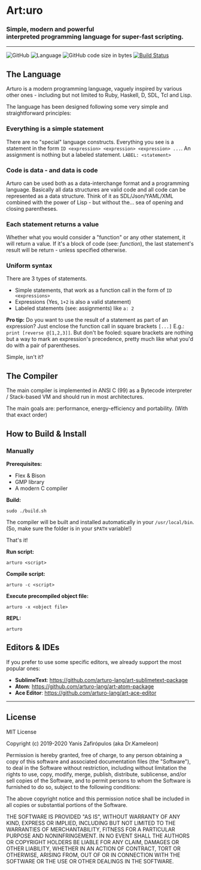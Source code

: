 <h1>Art:uro</h1>

### Simple, modern and powerful<br/>interpreted programming language for super-fast scripting.

---

![GitHub](https://img.shields.io/github/license/arturo-lang/arturo) ![Language](https://img.shields.io/badge/Language-C-blue.svg?style=flat-square) ![GitHub code size in bytes](https://img.shields.io/github/languages/code-size/arturo-lang/arturo) [![Build Status](https://travis-ci.com/arturo-lang/arturo.svg?branch=master)](https://travis-ci.com/arturo-lang/arturo)

The Language
------------------------------

Arturo is a modern programming language, vaguely inspired by various other ones - including but not limited to Ruby, Haskell, D, SDL, Tcl and Lisp.

The language has been designed following some very simple and straightforward principles:

### Everything is a simple statement

There are no "special" language constructs. Everything you see is a statement in the form `ID <expression> <expression> <expression> ...`. An assignment is nothing but a labeled statement. `LABEL: <statement>`

### Code is data - and data is code

Arturo can be used both as a data-interchange format and a programming language. Basically all data structures are valid code and all code can be represented as a data structure. Think of it as SDL/Json/YAML/XML combined with the power of Lisp - but without the... sea of opening and closing parentheses.

### Each statement returns a value

Whether what you would consider a "function" or any other statement, it will return a value. If it's a block of code (see: *function*), the last statement's result will be return - unless specified otherwise.

### Uniform syntax

There are 3 types of statements. 
- Simple statements, that work as a function call in the form of `ID <expressions>`
- Expressions (Yes, `1+2` is also a valid statement)
- Labeled statements (see: assignments)  like `a: 2`

**Pro tip:** Do you want to use the result of a statement as part of an expression? Just enclose the function call in square brackets `[...]`	E.g.: `print [reverse @[1,2,3]]`. But don't be fooled: square brackets are nothing but a way to mark an expression's precedence, pretty much like what you'd do with a pair of parentheses.

Simple, isn't it?

The Compiler
------------------------------

The main compiler is implemented in ANSI C (99) as a Bytecode interpreter / Stack-based VM and should run in most architectures.

The main goals are: performance, energy-efficiency and portability. (With that exact order)

How to Build & Install
------------------------------

### Manually

**Prerequisites:**

- Flex & Bison
- GMP library
- A modern C compiler

**Build:**

	sudo ./build.sh

The compiler will be built and installed automatically in your `/usr/local/bin`. (So, make sure the folder is in your `$PATH` variable!)

That's it!

**Run script:**

	arturo <script>

**Compile script:**

	arturo -c <script>

**Execute precompiled object file:**

	arturo -x <object file>

**REPL:**

	arturo

Editors & IDEs
------------------------------

If you prefer to use some specific editors, we already support the most popular ones:

- **SublimeText**: https://github.com/arturo-lang/art-sublimetext-package
- **Atom**: https://github.com/arturo-lang/art-atom-package
- **Ace Editor**: https://github.com/arturo-lang/art-ace-editor

---

License
------------------------------

MIT License

Copyright (c) 2019-2020 Yanis Zafirópulos (aka Dr.Kameleon)

Permission is hereby granted, free of charge, to any person obtaining a copy
of this software and associated documentation files (the "Software"), to deal
in the Software without restriction, including without limitation the rights
to use, copy, modify, merge, publish, distribute, sublicense, and/or sell
copies of the Software, and to permit persons to whom the Software is
furnished to do so, subject to the following conditions:

The above copyright notice and this permission notice shall be included in all
copies or substantial portions of the Software.

THE SOFTWARE IS PROVIDED "AS IS", WITHOUT WARRANTY OF ANY KIND, EXPRESS OR
IMPLIED, INCLUDING BUT NOT LIMITED TO THE WARRANTIES OF MERCHANTABILITY,
FITNESS FOR A PARTICULAR PURPOSE AND NONINFRINGEMENT. IN NO EVENT SHALL THE
AUTHORS OR COPYRIGHT HOLDERS BE LIABLE FOR ANY CLAIM, DAMAGES OR OTHER
LIABILITY, WHETHER IN AN ACTION OF CONTRACT, TORT OR OTHERWISE, ARISING FROM,
OUT OF OR IN CONNECTION WITH THE SOFTWARE OR THE USE OR OTHER DEALINGS IN THE
SOFTWARE.
